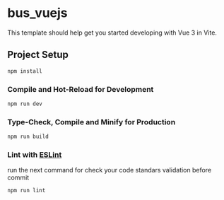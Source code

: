 # bus_vuejs

This template should help get you started developing with Vue 3 in Vite.

## Project Setup

```sh
npm install
```

### Compile and Hot-Reload for Development

```sh
npm run dev
```
### Type-Check, Compile and Minify for Production

```sh
npm run build 
```

### Lint with [ESLint](https://eslint.org/)
run the next command for check your code standars validation before commit
```sh
npm run lint
```
